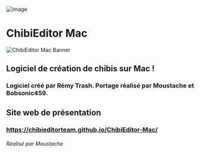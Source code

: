 ![image](https://img.shields.io/badge/Join%20our-Discord-5865F2?logo=discord&link=https://discord.gg/vtavcAH)

# ChibiEditor Mac
![ChibiEditor Mac Banner](https://raw.githubusercontent.com/ChibiEditorTeam/ChibiEditor-Mac/main/ChibiEditor%20Mac%20Banner.png)

## Logiciel de création de chibis sur Mac !
### Logiciel créé par Rémy Trash. Portage réalisé par Moustache et Bobsonic459.

## Site web de présentation
### https://chibieditorteam.github.io/ChibiEditor-Mac/
###### Réalisé par Moustache
